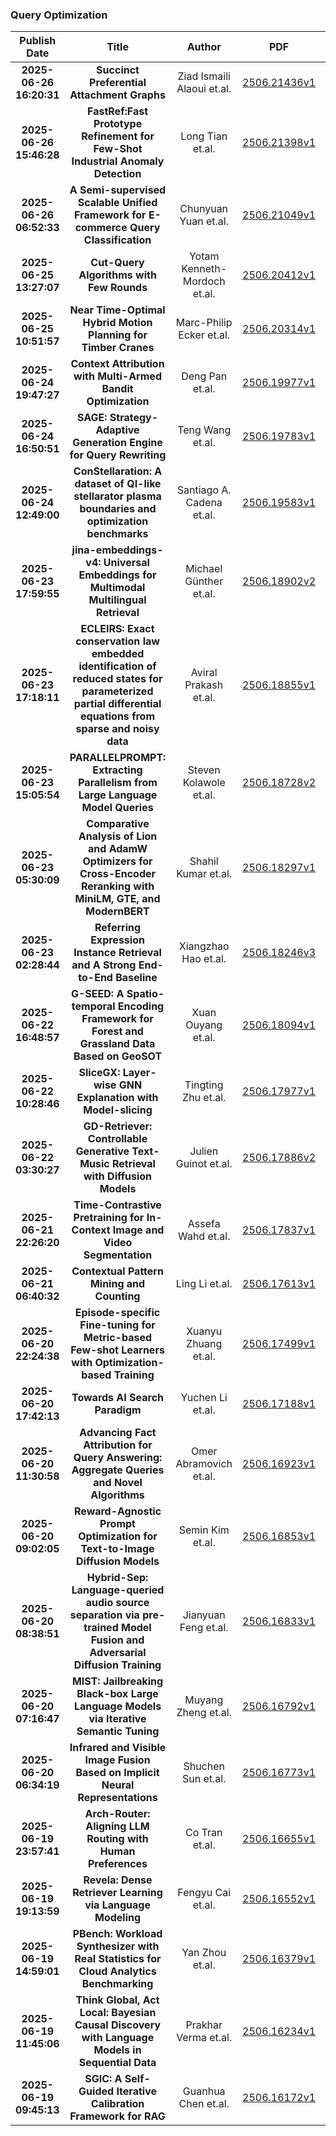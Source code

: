 
### Query Optimization
|Publish Date|Title|Author|PDF|Code|
| :---: | :---: | :---: | :---: | :---: |
|**2025-06-26 16:20:31**|**Succinct Preferential Attachment Graphs**|Ziad Ismaili Alaoui et.al.|[2506.21436v1](http://arxiv.org/abs/2506.21436v1)|null|
|**2025-06-26 15:46:28**|**FastRef:Fast Prototype Refinement for Few-Shot Industrial Anomaly   Detection**|Long Tian et.al.|[2506.21398v1](http://arxiv.org/abs/2506.21398v1)|null|
|**2025-06-26 06:52:33**|**A Semi-supervised Scalable Unified Framework for E-commerce Query   Classification**|Chunyuan Yuan et.al.|[2506.21049v1](http://arxiv.org/abs/2506.21049v1)|null|
|**2025-06-25 13:27:07**|**Cut-Query Algorithms with Few Rounds**|Yotam Kenneth-Mordoch et.al.|[2506.20412v1](http://arxiv.org/abs/2506.20412v1)|null|
|**2025-06-25 10:51:57**|**Near Time-Optimal Hybrid Motion Planning for Timber Cranes**|Marc-Philip Ecker et.al.|[2506.20314v1](http://arxiv.org/abs/2506.20314v1)|null|
|**2025-06-24 19:47:27**|**Context Attribution with Multi-Armed Bandit Optimization**|Deng Pan et.al.|[2506.19977v1](http://arxiv.org/abs/2506.19977v1)|null|
|**2025-06-24 16:50:51**|**SAGE: Strategy-Adaptive Generation Engine for Query Rewriting**|Teng Wang et.al.|[2506.19783v1](http://arxiv.org/abs/2506.19783v1)|null|
|**2025-06-24 12:49:00**|**ConStellaration: A dataset of QI-like stellarator plasma boundaries and   optimization benchmarks**|Santiago A. Cadena et.al.|[2506.19583v1](http://arxiv.org/abs/2506.19583v1)|null|
|**2025-06-23 17:59:55**|**jina-embeddings-v4: Universal Embeddings for Multimodal Multilingual   Retrieval**|Michael Günther et.al.|[2506.18902v2](http://arxiv.org/abs/2506.18902v2)|null|
|**2025-06-23 17:18:11**|**ECLEIRS: Exact conservation law embedded identification of reduced   states for parameterized partial differential equations from sparse and noisy   data**|Aviral Prakash et.al.|[2506.18855v1](http://arxiv.org/abs/2506.18855v1)|null|
|**2025-06-23 15:05:54**|**PARALLELPROMPT: Extracting Parallelism from Large Language Model Queries**|Steven Kolawole et.al.|[2506.18728v2](http://arxiv.org/abs/2506.18728v2)|null|
|**2025-06-23 05:30:09**|**Comparative Analysis of Lion and AdamW Optimizers for Cross-Encoder   Reranking with MiniLM, GTE, and ModernBERT**|Shahil Kumar et.al.|[2506.18297v1](http://arxiv.org/abs/2506.18297v1)|null|
|**2025-06-23 02:28:44**|**Referring Expression Instance Retrieval and A Strong End-to-End Baseline**|Xiangzhao Hao et.al.|[2506.18246v3](http://arxiv.org/abs/2506.18246v3)|null|
|**2025-06-22 16:48:57**|**G-SEED: A Spatio-temporal Encoding Framework for Forest and Grassland   Data Based on GeoSOT**|Xuan Ouyang et.al.|[2506.18094v1](http://arxiv.org/abs/2506.18094v1)|null|
|**2025-06-22 10:28:46**|**SliceGX: Layer-wise GNN Explanation with Model-slicing**|Tingting Zhu et.al.|[2506.17977v1](http://arxiv.org/abs/2506.17977v1)|null|
|**2025-06-22 03:30:27**|**GD-Retriever: Controllable Generative Text-Music Retrieval with   Diffusion Models**|Julien Guinot et.al.|[2506.17886v2](http://arxiv.org/abs/2506.17886v2)|null|
|**2025-06-21 22:26:20**|**Time-Contrastive Pretraining for In-Context Image and Video Segmentation**|Assefa Wahd et.al.|[2506.17837v1](http://arxiv.org/abs/2506.17837v1)|null|
|**2025-06-21 06:40:32**|**Contextual Pattern Mining and Counting**|Ling Li et.al.|[2506.17613v1](http://arxiv.org/abs/2506.17613v1)|null|
|**2025-06-20 22:24:38**|**Episode-specific Fine-tuning for Metric-based Few-shot Learners with   Optimization-based Training**|Xuanyu Zhuang et.al.|[2506.17499v1](http://arxiv.org/abs/2506.17499v1)|null|
|**2025-06-20 17:42:13**|**Towards AI Search Paradigm**|Yuchen Li et.al.|[2506.17188v1](http://arxiv.org/abs/2506.17188v1)|null|
|**2025-06-20 11:30:58**|**Advancing Fact Attribution for Query Answering: Aggregate Queries and   Novel Algorithms**|Omer Abramovich et.al.|[2506.16923v1](http://arxiv.org/abs/2506.16923v1)|[link](https://github.com/omer-abramovich/lexaban-lexashap)|
|**2025-06-20 09:02:05**|**Reward-Agnostic Prompt Optimization for Text-to-Image Diffusion Models**|Semin Kim et.al.|[2506.16853v1](http://arxiv.org/abs/2506.16853v1)|[link](https://github.com/seminkim/rattpo)|
|**2025-06-20 08:38:51**|**Hybrid-Sep: Language-queried audio source separation via pre-trained   Model Fusion and Adversarial Diffusion Training**|Jianyuan Feng et.al.|[2506.16833v1](http://arxiv.org/abs/2506.16833v1)|null|
|**2025-06-20 07:16:47**|**MIST: Jailbreaking Black-box Large Language Models via Iterative   Semantic Tuning**|Muyang Zheng et.al.|[2506.16792v1](http://arxiv.org/abs/2506.16792v1)|null|
|**2025-06-20 06:34:19**|**Infrared and Visible Image Fusion Based on Implicit Neural   Representations**|Shuchen Sun et.al.|[2506.16773v1](http://arxiv.org/abs/2506.16773v1)|null|
|**2025-06-19 23:57:41**|**Arch-Router: Aligning LLM Routing with Human Preferences**|Co Tran et.al.|[2506.16655v1](http://arxiv.org/abs/2506.16655v1)|null|
|**2025-06-19 19:13:59**|**Revela: Dense Retriever Learning via Language Modeling**|Fengyu Cai et.al.|[2506.16552v1](http://arxiv.org/abs/2506.16552v1)|[link](https://github.com/trumancfy/revela)|
|**2025-06-19 14:59:01**|**PBench: Workload Synthesizer with Real Statistics for Cloud Analytics   Benchmarking**|Yan Zhou et.al.|[2506.16379v1](http://arxiv.org/abs/2506.16379v1)|null|
|**2025-06-19 11:45:06**|**Think Global, Act Local: Bayesian Causal Discovery with Language Models   in Sequential Data**|Prakhar Verma et.al.|[2506.16234v1](http://arxiv.org/abs/2506.16234v1)|null|
|**2025-06-19 09:45:13**|**SGIC: A Self-Guided Iterative Calibration Framework for RAG**|Guanhua Chen et.al.|[2506.16172v1](http://arxiv.org/abs/2506.16172v1)|null|
